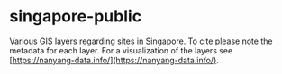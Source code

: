 # singapore-public
Various GIS layers regarding sites in Singapore.
To cite please note the metadata for each layer.
For a visualization of the layers see [https://nanyang-data.info/](https://nanyang-data.info/).
